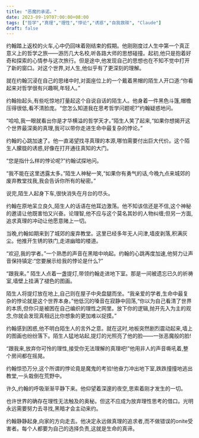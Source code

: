 ```yaml
---
title: "恶魔的承诺。"
date: 2023-09-19T07:00:00+08:00
tags: ["哲学","真理","理性","悖论","诱惑","自我救赎", "Claude"]
draft: false
---
```


约翰踏上返校的火车,心中仍回味着刚结束的假期。他刚刚度过人生中第一个真正意义上的哲学之旅——游历几大名校,听各路大师的思想碰撞。起初,他只是抱着好奇和探索的心情参与这次旅行。但是途中,他发现自己的思想也在不知不觉中打开了新的窗口。对这个世界,对人生,他似乎有了更深刻的理解。

就在约翰沉浸在自己的思绪中时,对面座位上的一个戴着黑帽的陌生人开口道:“你看起来对哲学很有兴趣啊,年轻人。” 

约翰抬起头,有些吃惊地打量起这个自说自话的陌生人。他身着一件黑色斗篷,帽檐压得很低,看不清脸庞。“您怎么知道我在思考哲学问题呢?”约翰疑惑地问。

“哈哈,我一眼就看出你是才华横溢的哲学天才。”陌生人笑了起来,“如果你想揭开这个世界最深奥的真理,我可以带你走进生命中最复杂的悖论。”

约翰的心跳加速了。他一直渴望找寻真理的本源,哪怕需要付出巨大代价。这个陌生人朦胧的诱惑,好像在打开通往真知的大门。

“您是指什么样的悖论呢?”约翰试探地问。

“我不能在这里透露太多。”陌生人神秘一笑,“如果你有勇气的话,今晚九点来城郊的废弃教堂找我,我会告诉你所有的秘密。” 

说完,陌生人起身下车,很快消失在月台的尽头。

约翰在原地呆立良久,陌生人的话语在他耳边激荡。他不知该信还是不信,这个神秘的邀请让他既害怕又兴奋。论理智,他不应与这个莫名其妙的人物纠缠;但另一方面,追求真理的冲动让他愿意赌上一切。

当晚,约翰如期来到了城郊的废弃教堂。这里已经多年无人问津,墙皮剥落,积满灰尘。他推开生锈的铁门,走进幽暗的楼道。

“欢迎,我的学者。”一个熟悉的声音在黑暗中响起。约翰的心跳再度加速,他努力让声音保持镇定:“您要展示给我的悖论是什么?”

“跟我来。” 陌生人点着一盏提灯,带领约翰走进地下室。那是一间被遗忘已久的祈祷室,墙壁上挂满了褪色的图画。 

陌生人将提灯放在地上,自己则在屋子中央盘腿而坐。“我亲爱的学者,生命中最复杂的悖论就是这个世界本身。”他低沉的嗓音在寂静中回荡,“你以为自己看清了世界的本质,但你只是被困在自己编织的理性之网里。放下你的逻辑,抛开先入为主的观念,你就会发现真相远比你想象的更加难以捉摸。”

约翰感到困惑,他不明白陌生人的言外之意。就在这时,地板突然剧烈震动起来,墙上的图画也纷纷落下。陌生人猛地站起,提灯的光照亮了他的脸——一张恶魔般的脸!

“跟我来,放弃你可怜的理性,接受你无法理解的真理吧!”他用非人的声音嘶吼着,整个房间都在摇晃。

约翰惊恐万分,这个所谓的悖论竟是魔鬼的考验!他奋力冲出地下室,跌跌撞撞地逃出教堂,一头栽倒在荒野中。

许久,约翰的呼吸渐渐平静下来。他仰望着深邃的夜空,思索着刚才发生的一切。

也许世界的确存在理性无法触及的奥秘。但这不应成为放弃理性思考的借口。光明永远需要努力去寻找,黑暗才会主动来约。

约翰静静起身,向家的方向走去。他决定永远做真理的追求者,而不做错误的onite受害者。每个人都要为自己的选择负责,这就是生命的真谛。